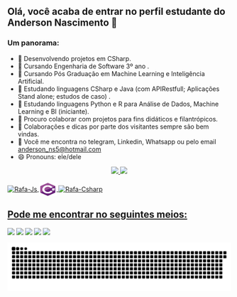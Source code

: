 ## Olá, você acaba de entrar no perfil estudante do Anderson Nascimento 👋
### Um panorama:
- 🔭 Desenvolvendo projetos em CSharp.
- 🔭 Cursando Engenharia de Software 3º ano .
- 🔭 Cursando Pós Graduação em Machine Learning e Inteligência Artificial.
- 🌱 Estudando linguagens CSharp e Java (com APIRestfull; Aplicações Stand alone; estudos de caso) .
- 🌱 Estudando linguagens Python e R para Análise de Dados, Machine Learning e BI (iniciante).
- 👯 Procuro colaborar com projetos para fins didáticos e filantrópicos.
- 🤔 Colaborações e dicas por parte dos visitantes sempre são bem vindas.
- 💬 Você me encontra no telegram, Linkedin, Whatsapp ou pelo email anderson_ns5@hotmail.com 
- 😄 Pronouns: ele/dele

<div align="center">
  <a href="https://github.com/alucardand2017">
  <img height="180em" src="https://github-readme-stats.vercel.app/api?username=alucardand2017&show_icons=true&theme=dark&include_all_commits=true&count_private=true"/>
  <img height="180em" src="https://github-readme-stats.vercel.app/api/top-langs/?username=alucardand2017&layout=compact&langs_count=7&theme=dark"/>
</div>
  <div style="display: inline_block"><br>
    
  <img align="center" alt="Rafa-Js" height="30" width="40" src="https://cdn.jsdelivr.net/gh/devicons/devicon/icons/markdown/markdown-original.svg" />
  <img align="center" alt="Rafa-Csharp" height="30" width="40" src="https://raw.githubusercontent.com/devicons/devicon/master/icons/csharp/csharp-original.svg">
  <img align="center" alt="Rafa-Csharp" height="30" width="40" src="https://cdn.jsdelivr.net/gh/devicons/devicon/icons/cplusplus/cplusplus-original.svg" />
</div>

  ## Pode me encontrar no seguintes meios:
  
<div>
  <a href="https://t.me/joinchat/hbUGqtZ8xA80NmE5" target="_blank"><img src="https://img.shields.io/badge/Telegram-2CA5E0?style=for-the-badge&logo=telegram&logoColor=white" target="_blank"></a>
  <a href="https://www.youtube.com/c/AndersonNascimentons5" target="_blank"><img src="https://img.shields.io/badge/YouTube-FF0000?style=for-the-badge&logo=youtube&logoColor=white" target="_blank"></a>
  <a href="https://discord.gg/2pRYHWAB" target="_blank"><img src="https://img.shields.io/badge/Discord-7289DA?style=for-the-badge&logo=discord&logoColor=white" target="_blank"></a> 
  <a href = "mailto:alucardand2017@gmail.com"><img src="https://img.shields.io/badge/-Gmail-%23333?style=for-the-badge&logo=gmail&logoColor=white" target="_blank"></a>
  <a href="https://www.linkedin.com/in/anderson-silva-4b86413b/" target="_blank"><img src="https://img.shields.io/badge/-LinkedIn-%230077B5?style=for-the-badge&logo=linkedin&logoColor=white" target="_blank"></a> 
 
  ![Snake animation](https://github.com/alucardand2017/alucardand2017/blob/output/github-contribution-grid-snake.svg)
 
</div>
